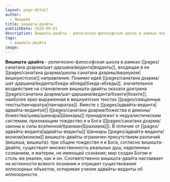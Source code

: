 ```yaml
---
layout: page-detail
author:
  - Яшодеви
title: вишишта-двайта
publishDate: 2024-09-01
description: Вишишта-двайта - религиозно-философская школа в рамках веданты, входящая в ее вишнуитское направление. Помимо идей бхеда-абхеды, значительное воздействие на становление вишишта-двайты оказала доктрина бхакти, наиболее ярко выраженная в вишнуитских текстах.
tags:
  - вишишта-двайта
image:
---
```

**Вишишта-двайта** - религиозно-философская школа в рамках [[pages/санатана дхарма/шат-даршана/веданта|веданты]], входящая в ее [[pages/санатана дхарма/школы санатана дхармы/вишнуизм|вишнуиcтское]] направление. Помимо идей [[pages/санатана дхарма/шат-даршана/веданта/бхеда-абхеда|бхеда-абхеды]], значительное воздействие на становление вишишта-двайты оказала доктрина [[pages/санатана дхарма/шат-даршана/веданта/бхакти|бхакти]], наиболее ярко выраженная в вишнуитских текстах [[pages/священные тексты/панчаратра|панчаратра]]. Вместе с [[pages/адвайта-веданта|адвайта-ведантой]] [[pages/санатана дхарма/божества и демоны/божества/шива/шанкара|Шанкары]] принадлежит к недуалистическим системам, признающим тождество я и Бога ([[pages/санатана дхарма/законы и силы вселенной/брахман|Брахмана]]). В отличие от [[pages/адвайта-веданта|адвайты-веданты]] Шанкары [[pages/адвайта-веданта/монизм|монизм]] вишишта-двайты ограничен присутствием различий (вишеша, вишишта): при общем тождестве я и Бога, согласно вишишта-двайте, существует множественность реальных душ, наделенных сознанием, и материи, не имеющей сознания; мир создан Богом и столь же реален, как и он. Соответственно вишишта-двайта настаивает на истинности всякого познания и отрицает существование иллюзорных объектов, оспаривая учение адвайты-веданты об иллюзорности.

